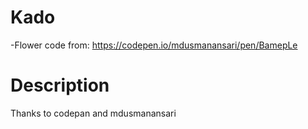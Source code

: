 # Kado
-Flower code from: https://codepen.io/mdusmanansari/pen/BamepLe


# Description 

Thanks to codepan and mdusmanansari
